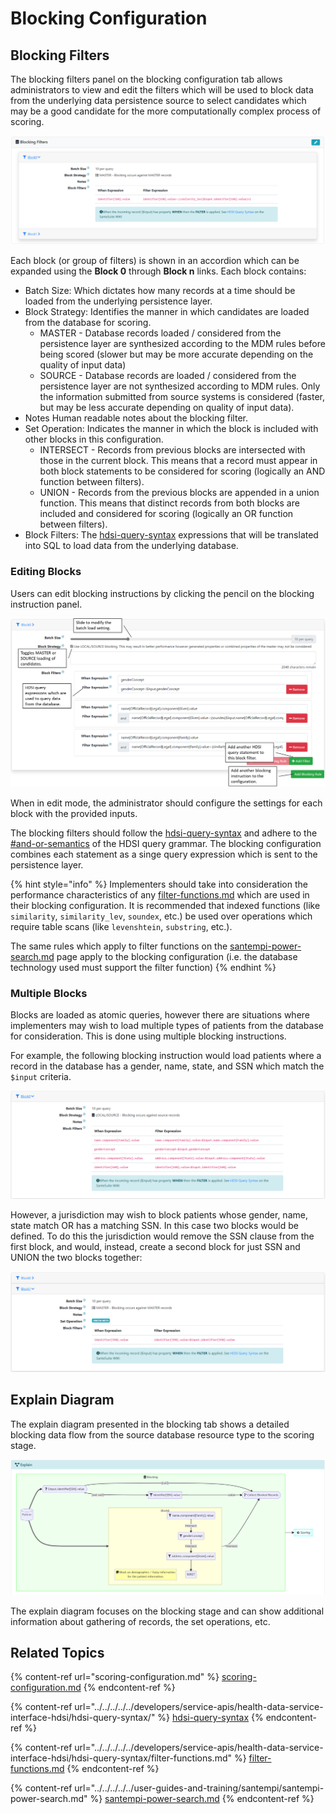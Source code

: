 # Blocking Configuration

## Blocking Filters

The blocking filters panel on the blocking configuration tab allows administrators to view and edit the filters which will be used to block data from the underlying data persistence source to select candidates which may be a good candidate for the more computationally complex process of scoring.

![](<../../../../../.gitbook/assets/image (441) (1) (1).png>)

Each block (or group of filters) is shown in an accordion which can be expanded using the **Block 0** through **Block n** links. Each block contains:

* Batch Size: Which dictates how many records at a time should be loaded from the underlying persistence layer.
* Block Strategy: Identifies the manner in which candidates are loaded from the database for scoring.
  * MASTER - Database records loaded / considered from the persistence layer are synthesized according to the MDM rules before being scored (slower but may be more accurate depending on the quality of input data)
  * SOURCE - Database records are loaded / considered from the persistence layer are not synthesized according to MDM rules. Only the information submitted from source systems is considered (faster, but may be less accurate depending on quality of input data).
* Notes Human readable notes about the blocking filter.
* Set Operation: Indicates the manner in which the block is included with other blocks in this configuration.
  * INTERSECT - Records from previous blocks are intersected with those in the current block. This means that a record must appear in both block statements to be considered for scoring (logically an AND function between filters).
  * UNION - Records from the previous blocks are appended in a union function. This means that distinct records from both blocks are included and considered for scoring (logically an OR function between filters).
* Block Filters: The [hdsi-query-syntax](../../../../../developers/service-apis/health-data-service-interface-hdsi/hdsi-query-syntax/ "mention") expressions that will be translated into SQL to load data from the underlying database.

### Editing Blocks

Users can edit blocking instructions by clicking the pencil on the blocking instruction panel.

![](<../../../../../.gitbook/assets/image (457).png>)

When in edit mode, the administrator should configure the settings for each block with the provided inputs.

The blocking filters should follow the [hdsi-query-syntax](../../../../../developers/service-apis/health-data-service-interface-hdsi/hdsi-query-syntax/ "mention") and adhere to the [#and-or-semantics](../../../../../developers/service-apis/health-data-service-interface-hdsi/hdsi-query-syntax/#and-or-semantics "mention") of the HDSI query grammar. The blocking configuration combines each statement as a singe query expression which is sent to the persistence layer.

{% hint style="info" %}
Implementers should take into consideration the performance characteristics of any [filter-functions.md](../../../../../developers/service-apis/health-data-service-interface-hdsi/hdsi-query-syntax/filter-functions.md "mention") which are used in their blocking configuration. It is recommended that indexed functions (like `similarity`, `similarity_lev`, `soundex`, etc.) be used over operations which require table scans (like `levenshtein`, `substring`, etc.).&#x20;

The same rules which apply to filter functions on the [santempi-power-search.md](../../../../../user-guides-and-training/santempi/santempi-power-search.md "mention") page apply to the blocking configuration (i.e. the database technology used must support the filter function)&#x20;
{% endhint %}

### Multiple Blocks

Blocks are loaded as atomic queries, however there are situations where implementers may wish to load multiple types of patients from the database for consideration. This is done using multiple blocking instructions.&#x20;

For example, the following blocking instruction would load patients where a record in the database has a gender, name, state, and SSN which match the `$input` criteria.

![](<../../../../../.gitbook/assets/image (430) (1).png>)

However, a jurisdiction may wish to block patients whose gender, name, state match OR has a matching SSN. In this case two blocks would be defined. To do this the jurisdiction would remove the SSN clause from the first block, and would, instead, create a second block for just SSN and UNION the two blocks together:

![](<../../../../../.gitbook/assets/image (425) (1).png>)

## Explain Diagram

The explain diagram presented in the blocking tab shows a detailed blocking data flow from the source database resource type to the scoring stage.

![](<../../../../../.gitbook/assets/image (426).png>)

The explain diagram focuses on the blocking stage and can show additional information about gathering of records, the set operations, etc.&#x20;

## Related Topics

{% content-ref url="scoring-configuration.md" %}
[scoring-configuration.md](scoring-configuration.md)
{% endcontent-ref %}

{% content-ref url="../../../../../developers/service-apis/health-data-service-interface-hdsi/hdsi-query-syntax/" %}
[hdsi-query-syntax](../../../../../developers/service-apis/health-data-service-interface-hdsi/hdsi-query-syntax/)
{% endcontent-ref %}

{% content-ref url="../../../../../developers/service-apis/health-data-service-interface-hdsi/hdsi-query-syntax/filter-functions.md" %}
[filter-functions.md](../../../../../developers/service-apis/health-data-service-interface-hdsi/hdsi-query-syntax/filter-functions.md)
{% endcontent-ref %}

{% content-ref url="../../../../../user-guides-and-training/santempi/santempi-power-search.md" %}
[santempi-power-search.md](../../../../../user-guides-and-training/santempi/santempi-power-search.md)
{% endcontent-ref %}
